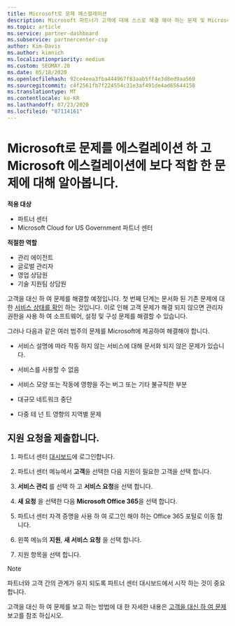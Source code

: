 ```yaml
---
title: Microsoft로 문제 에스컬레이션
description: Microsoft 파트너가 고객에 대해 스스로 해결 해야 하는 문제 및 Microsoft로 에스컬레이션 해야 할 수 있는 문제에 대해 알아보세요.
ms.topic: article
ms.service: partner-dashboard
ms.subservice: partnercenter-csp
author: Kim-Davis
ms.author: kimnich
ms.localizationpriority: medium
ms.custom: SEOMAY.20
ms.date: 05/18/2020
ms.openlocfilehash: 92ce4eea3fba444967f83aab5ff4e3d8ed9aa560
ms.sourcegitcommit: c4f2561fb7f224554c31e3af491de4ad65644158
ms.translationtype: MT
ms.contentlocale: ko-KR
ms.lasthandoff: 07/23/2020
ms.locfileid: "87114161"
---
```

# <a name="escalate-problems-to-microsoft-and-learn-which-issues-are-more-suited-to-microsoft-escalation"></a>Microsoft로 문제를 에스컬레이션 하 고 Microsoft 에스컬레이션에 보다 적합 한 문제에 대해 알아봅니다.  

**적용 대상**

- 파트너 센터
- Microsoft Cloud for US Government 파트너 센터

**적절한 역할**

- 관리 에이전트
- 글로벌 관리자
- 영업 상담원
- 기술 지원팀 상담원

고객을 대신 하 여 문제를 해결할 예정입니다. 첫 번째 단계는 문서화 된 기존 문제에 대 한 [서비스 상태를 확인](check-service-health.md) 하는 것입니다. 이로 인해 고객 문제가 해결 되지 않으면 관리자 권한을 사용 하 여 소프트웨어, 설정 및 구성 문제를 해결할 수 있습니다.

그러나 다음과 같은 여러 범주의 문제를 Microsoft에 제공하여 해결해야 합니다.

- 서비스 설명에 따라 작동 하지 않는 서비스에 대해 문서화 되지 않은 문제가 있습니다.

- 서비스를 사용할 수 없음

- 서비스 모양 또는 작동에 영향을 주는 버그 또는 기타 불규칙한 부분

- 대규모 네트워크 중단

- 다중 테 넌 트 영향의 지역별 문제

## <a name="submit-a-support-request"></a>지원 요청을 제출합니다.

1. 파트너 센터 [대시보드](https://partner.microsoft.com/dashboard)에 로그인합니다.

2. 파트너 센터 메뉴에서 **고객**을 선택한 다음 지원이 필요한 고객을 선택 합니다.

3. **서비스 관리** 를 선택 하 고 **서비스 요청**을 선택 합니다.

4. **새 요청** 을 선택한 다음 **Microsoft Office 365**을 선택 합니다.

5. 파트너 센터 자격 증명을 사용 하 여 로그인 해야 하는 Office 365 포털로 이동 합니다.

6. 왼쪽 메뉴의 **지원**, **새 서비스 요청** 을 선택 합니다.

7. 지원 항목을 선택 합니다.

>[!NOTE]
>파트너와 고객 간의 관계가 유지 되도록 파트너 센터 대시보드에서 시작 하는 것이 중요 합니다. 

고객을 대신 하 여 문제를 보고 하는 방법에 대 한 자세한 내용은 [고객을 대신 하 여 문제](report-problems-on-behalf-of-a-customer.md)보고를 참조 하십시오.

